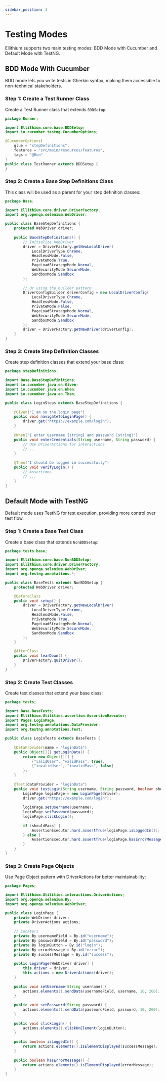 ```yaml
---
sidebar_position: 4
---
```


# Testing Modes

Ellithium supports two main testing modes: BDD Mode with Cucumber and Default Mode with TestNG.

## BDD Mode With Cucumber

BDD mode lets you write tests in Gherkin syntax, making them accessible to non-technical stakeholders.

### Step 1: Create a Test Runner Class

Create a Test Runner class that extends `BDDSetup`:

```java
package Runner;

import Ellithium.core.base.BDDSetup;
import io.cucumber.testng.CucumberOptions;

@CucumberOptions(
    glue = "stepDefinitions",
    features = "src/main/resources/features",
    tags = "@Run"
)
public class TestRunner extends BDDSetup {
}
```

### Step 2: Create a Base Step Definitions Class

This class will be used as a parent for your step definition classes:

```java
package Base;

import Ellithium.core.driver.DriverFactory;
import org.openqa.selenium.WebDriver;

public class BaseStepDefinitions {
    protected WebDriver driver;
    
    public BaseStepDefinitions() {
        // Initialize WebDriver
        driver = DriverFactory.getNewLocalDriver(
            LocalDriverType.Chrome,
            HeadlessMode.False,
            PrivateMode.True,
            PageLoadStrategyMode.Normal,
            WebSecurityMode.SecureMode,
            SandboxMode.Sandbox
        );
        
        // Or using the builder pattern
        DriverConfigBuilder driverConfig = new LocalDriverConfig(
            LocalDriverType.Chrome,
            HeadlessMode.False,
            PrivateMode.False,
            PageLoadStrategyMode.Normal,
            WebSecurityMode.SecureMode,
            SandboxMode.Sandbox
        );
        driver = DriverFactory.getNewDriver(driverConfig);
    }
}
```

### Step 3: Create Step Definition Classes

Create step definition classes that extend your base class:

```java
package stepDefinitions;

import Base.BaseStepDefinitions;
import io.cucumber.java.en.Given;
import io.cucumber.java.en.When;
import io.cucumber.java.en.Then;

public class LoginSteps extends BaseStepDefinitions {
    
    @Given("I am on the login page")
    public void navigateToLoginPage() {
        driver.get("https://example.com/login");
    }
    
    @When("I enter username {string} and password {string}")
    public void enterCredentials(String username, String password) {
        // Use DriverActions for interactions
        // ...
    }
    
    @Then("I should be logged in successfully")
    public void verifyLogin() {
        // Assertions
        // ...
    }
}
```

## Default Mode with TestNG

Default mode uses TestNG for test execution, providing more control over test flow.

### Step 1: Create a Base Test Class

Create a base class that extends `NonBDDSetup`:

```java
package tests.base;

import Ellithium.core.base.NonBDDSetup;
import Ellithium.core.driver.DriverFactory;
import org.openqa.selenium.WebDriver;
import org.testng.annotations.*;

public class BaseTests extends NonBDDSetup {
    protected WebDriver driver;

    @BeforeClass
    public void setup() {
        driver = DriverFactory.getNewLocalDriver(
            LocalDriverType.Chrome,
            HeadlessMode.False,
            PrivateMode.True,
            PageLoadStrategyMode.Normal,
            WebSecurityMode.SecureMode,
            SandboxMode.Sandbox
        );
    }

    @AfterClass
    public void tearDown() {
        DriverFactory.quitDriver();
    }
}
```

### Step 2: Create Test Classes

Create test classes that extend your base class:

```java
package tests;

import Base.BaseTests;
import Ellithium.Utilities.assertion.AssertionExecutor;
import Pages.LoginPage;
import org.testng.annotations.DataProvider;
import org.testng.annotations.Test;

public class LoginTests extends BaseTests {
    
    @DataProvider(name = "loginData")
    public Object[][] getLoginData() {
        return new Object[][] {
            {"validUser", "validPass", true},
            {"invalidUser", "invalidPass", false}
        };
    }
    
    @Test(dataProvider = "loginData")
    public void testLogin(String username, String password, boolean shouldPass) {
        LoginPage loginPage = new LoginPage(driver);
        driver.get("https://example.com/login");
        
        loginPage.setUsername(username);
        loginPage.setPassword(password);
        loginPage.clickLogin();
        
        if (shouldPass) {
            AssertionExecutor.hard.assertTrue(loginPage.isLoggedIn());
        } else {
            AssertionExecutor.hard.assertTrue(loginPage.hasErrorMessage());
        }
    }
}
```

### Step 3: Create Page Objects

Use Page Object pattern with DriverActions for better maintainability:

```java
package Pages;

import Ellithium.Utilities.interactions.DriverActions;
import org.openqa.selenium.By;
import org.openqa.selenium.WebDriver;

public class LoginPage {
    private WebDriver driver;
    private DriverActions actions;
    
    // Locators
    private By usernameField = By.id("username");
    private By passwordField = By.id("password");
    private By loginButton = By.id("login");
    private By errorMessage = By.id("error");
    private By successMessage = By.id("success");
    
    public LoginPage(WebDriver driver) {
        this.driver = driver;
        this.actions = new DriverActions(driver);
    }
    
    public void setUsername(String username) {
        actions.elements().sendData(usernameField, username, 10, 200);
    }
    
    public void setPassword(String password) {
        actions.elements().sendData(passwordField, password, 10, 200);
    }
    
    public void clickLogin() {
        actions.elements().clickOnElement(loginButton);
    }
    
    public boolean isLoggedIn() {
        return actions.elements().isElementDisplayed(successMessage);
    }
    
    public boolean hasErrorMessage() {
        return actions.elements().isElementDisplayed(errorMessage);
    }
}
``` 